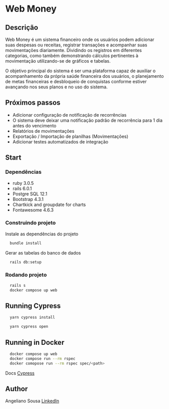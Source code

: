 # Web Money

## Descrição
Web Money é um sistema financeiro onde os usuários podem adicionar
suas despesas ou receitas, registrar transações e acompanhar suas
movimentações diariamente. Dividindo os registros em diferentes categorias,
como também demonstrando cálculos pertinentes à movimentação
utilizando-se de gráficos e tabelas.

O objetivo principal do sistema é ser uma plataforma capaz de auxiliar o
acompanhamento da própria saúde financeira dos usuários, o planejamento de
metas financeiras e desbloqueio de conquistas conforme estiver avançando
nos seus planos e no uso do sistema.

## Próximos passos
* Adicionar configuração de notificação de recorrências
* O sistema deve deixar uma notificação padrão de recorrência para 1 dia antes do vencimento
* Relatórios de movimentações
* Exportação / Importação de planilhas (Movimentações)
* Adicionar testes automatizados de integração

## Start

### Dependências

* ruby 3.0.5
* rails 6.0.1
* Postgre SQL 12.1
* Bootstrap 4.3.1
* Chartkick and groupdate for charts
* Fontawesome 4.6.3

### Construindo projeto

Instale as dependências do projeto

~~~bash
  bundle install
~~~

Gerar as tabelas do banco de dados

~~~bash
  rails db:setup
~~~

### Rodando projeto

~~~bash
  rails s
  docker compose up web
~~~

## Running Cypress

~~~bash
  yarn cypress install
~~~

~~~bash
  yarn cypress open
~~~


## Running in Docker

~~~bash
  docker compose up web
  docker compose run --rm rspec
  docker comopose run --rm rspec spec/<path>
~~~

Docs [Cypress](https://docs.cypress.io/guides/getting-started/opening-the-app)

## Author

Angeliano Sousa [LinkedIn](https://www.linkedin.com/in/angeliano-sousa/)
